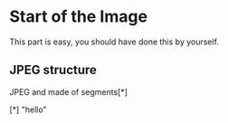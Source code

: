 # Start of the Image

This part is easy, you should have done this by yourself.
 
## JPEG structure

JPEG and made of segments[\*]


[\*] "hello"
